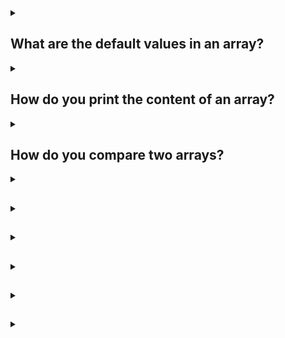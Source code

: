 <details><summary>

## What are the default values in an array?
</summary>
The default values for arrays in Java depend on the data type of the elements. For example, the default values for each element of an array are:

- Integer, short, long, or byte: 0
- Double or float: 0.0
- String: null
- Boolean: false
- Char: Unicode (\u0000)
</details>
<details><summary>

##  How do you print the content of an array?
</summary>
There are two ways to print the contents of an array in Java:

- Using a for loop
- Using the Arrays.toString() method

### Using a for loop

1. Declare and initialize an array.
2. Create a for loop that iterates through the array.
3. Inside the for loop, print the current element of the array.

Example:
```
int[] array = {1, 2, 3, 4, 5};

for (int i = 0; i < array.length; i++) {
  System.out.println(array[i]);
}
```
### Using the Arrays.toString() method

1. Import the java.util.Arrays class.
2. Call the Arrays.toString() method on the array.
3. Print the result of the Arrays.toString() method.

Example:
```
import java.util.Arrays;

int[] array = {1, 2, 3, 4, 5};

System.out.println(Arrays.toString(array));
```

The output of both methods will be the same.
</details>
<details><summary>

## How do you compare two arrays?
</summary>
There are several ways to compare two arrays in Java. One way is to use the Arrays.equals() method. This method takes two arrays as parameters and returns true if the arrays are equal, or false if they are not equal. The arrays must be of the same type and size in order to use the equals() method.


Another way to compare two arrays is to use the Arrays.compare() method. This method takes two arrays as parameters and returns an integer value indicating the relationship between the arrays. The return value is 0 if the arrays are equal, -1 if the first array is less than the second array, or 1 if the first array is greater than the second array.

Finally, you can also compare two arrays by using a loop and comparing the elements of the arrays one by one. This method is less efficient than the equals() or compare() methods, but it can be used if you need to compare arrays of different types or sizes.

Here is an example of how to use the Arrays.equals() method to compare two arrays:
```
int[] array1 = {1, 2, 3};
int[] array2 = {1, 2, 3};

boolean equal = Arrays.equals(array1, array2);
```

In this example, the equal variable will be true because the two arrays are equal.

Here is an example of how to use the Arrays.compare() method to compare two arrays:
```
int[] array1 = {1, 2, 3};
int[] array2 = {1, 2, 4};

int result = Arrays.compare(array1, array2);
```

In this example, the result variable will be -1 because the first array is less than the second array.

Here is an example of how to compare two arrays by using a loop:
```
int[] array1 = {1, 2, 3};
int[] array2 = {1, 2, 4};

boolean equal = true;

for (int i = 0; i < array1.length; i++) {
  if (array1[i] != array2[i]) {
    equal = false;
    break;
  }
}
```

In this example, the equal variable will be false because the two arrays are not equal.
</details>
<details><summary>

## 
</summary>


</details>
<details><summary>

## 
</summary>


</details>
<details><summary>

## 
</summary>


</details>
<details><summary>

## 
</summary>


</details>
<details><summary>

## 
</summary>


</details>
<details><summary>

## 
</summary>


</details>
